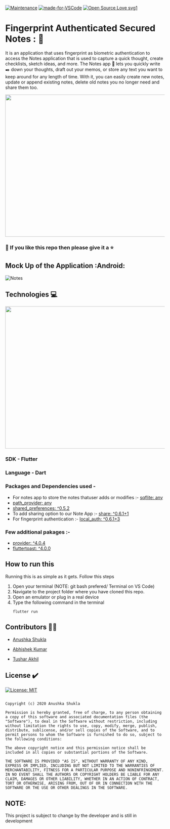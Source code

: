 [![Maintenance](https://img.shields.io/badge/Maintained%3F-yes-green.svg)](https://GitHub.com/Naereen/StrapDown.js/graphs/commit-activity)
[![made-for-VSCode](https://img.shields.io/badge/Made%20for-VSCode-1f425f.svg)](https://code.visualstudio.com/)
[![Open Source Love svg1](https://badges.frapsoft.com/os/v1/open-source.svg?v=103)](https://github.com/ellerbrock/opensource-badges/)


# Fingerprint Authenticated Secured Notes : 📱

It is an application that uses fingerprint as biometric authentication to access the Notes application that is used to capture a quick thought, create checklists, sketch ideas, and more. The Notes app :memo: lets you quickly write :black_nib: down your thoughts, draft out your memos, or store any text you want to keep around for any length of time. With it, you can easily create new notes, update or append existing notes, delete old notes you no longer need and share them too.


<p align="center">
  <img width="900" height="450" src="https://www.google.com/url?sa=i&url=https%3A%2F%2Fmytechdecisions.com%2Fmobility%2Fqualcomm-fingerprint-sensor-secure%2F&psig=AOvVaw1TLvlqQMwp0AWwNXQhZgPg&ust=1592821921579000&source=images&cd=vfe&ved=0CAIQjRxqFwoTCODkh5vakuoCFQAAAAAdAAAAABAD">
</p>

### 🎯 If you like this repo then please give it a ⭐️

## Mock Up of the Application :Android:

![Notes](https://cdn-images-1.medium.com/max/800/1*SrtR_dHk1GjQIPiCcPo3qg.gif)


## Technologies :computer:
<p align="center">
  <img width="900" height="450" src="https://media.giphy.com/media/fQZX2aoRC1Tqw/giphy.gif">

### SDK - Flutter
### Language - Dart  
### Packages and Dependencies used - 
- For notes app to store the notes thatuser adds or modifies :-    [sqflite: any](https://pub.dev/packages/sqflite)
- [path_provider: any](https://pub.dev/packages/path_provider)
- [shared_preferences: ^0.5.2](https://pub.dev/packages/shared_preferences)
- To add sharing option to our Note App :- [share: ^0.6.1+1](https://pub.dev/packages/share)
- For fingerprint authentication :- [local_auth: ^0.6.1+3](https://pub.dev/packages/local_auth/versions)
###  Few additional pakages :-
- [provider: ^4.0.4](https://pub.dev/packages/provider)
- [fluttertoast: ^4.0.0](https://pub.dev/packages/fluttertoast)

</p>

## How to run this
Running this is as simple as it gets. Follow this steps
1. Open your terminal (NOTE: git bash prefered/ Terminal on VS Code)
2. Navigate to the project folder where you have cloned this repo.
3. Open an emulator or plug in a real device
4. Type the following command in the terminal 
     ```
     flutter run
     ```


## Contributors :woman_technologist:

- [Anushka Shukla](https://github.com/Anushka-shukla) 

- [Abhishek Kumar](https://github.com/DOOMSTERR)

- [Tushar Akhil](https://github.com/akhiltushar)

## License :heavy_check_mark:
[![License: MIT](https://img.shields.io/badge/License-MIT-yellow.svg)](https://opensource.org/licenses/MIT)

```MIT License

Copyright (c) 2020 Anushka Shukla

Permission is hereby granted, free of charge, to any person obtaining a copy of this software and associated documentation files (the "Software"), to deal in the Software without restriction, including without limitation the rights to use, copy, modify, merge, publish, distribute, sublicense, and/or sell copies of the Software, and to permit persons to whom the Software is furnished to do so, subject to the following conditions:

The above copyright notice and this permission notice shall be included in all copies or substantial portions of the Software.

THE SOFTWARE IS PROVIDED "AS IS", WITHOUT WARRANTY OF ANY KIND, EXPRESS OR IMPLIED, INCLUDING BUT NOT LIMITED TO THE WARRANTIES OF MERCHANTABILITY, FITNESS FOR A PARTICULAR PURPOSE AND NONINFRINGEMENT. IN NO EVENT SHALL THE AUTHORS OR COPYRIGHT HOLDERS BE LIABLE FOR ANY CLAIM, DAMAGES OR OTHER LIABILITY, WHETHER IN AN ACTION OF CONTRACT, TORT OR OTHERWISE, ARISING FROM, OUT OF OR IN CONNECTION WITH THE SOFTWARE OR THE USE OR OTHER DEALINGS IN THE SOFTWARE.
```

## NOTE:
This project is subject to change by the developer and is still in development

